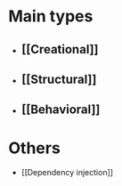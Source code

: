 # Main types
- ## [[Creational]]
- ## [[Structural]]
- ## [[Behavioral]]
# Others
- [[Dependency injection]]
